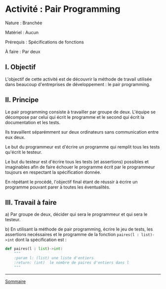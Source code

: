# Activité : Pair Programming

Nature : Branchée

Matériel : Aucun

Prérequis : Spécifications de fonctions

À faire : Par deux

## I. Objectif

L'objectif de cette activité est de découvrir la méthode de travail utilisée dans beaucoup d'entreprises de développement : le pair programming.

## II. Principe

Le pair programming consiste à travailler par groupe de deux. L'équipe se décompose par celui qui écrit le programme et le second qui écrit la documentation et les tests.

Ils travaillent séparémment sur deux ordinateurs sans communication entre eux deux.

Le but du programmeur est d'écrire un programme qui remplit tous les tests qu'écrit le testeur.

Le but du testeur est d'écrire tous les tests (et assertions) possibles et imaginables afin de faire échouer le programme écrit par le programmeur toujours en respectant la spécification donnée.

En répétant le procédé, l'objectif final étant de réussir à écrire un programme pouvant parer à toutes les éventualités.

## III. Travail à faire

a) Par groupe de deux, décider qui sera le programmeur et qui sera le testeur.

b) En utilisant la méthode de pair programming, écrire le jeu de tests, les assertions necéssaires et le programme de la fonction `paires(l : list)->int` dont la spécification est :


```python
def paires(l : list)->int:
    """
    :param l: (list) une liste d'entiers 
    :return: (int)  le nombre de paires d'entiers dans l
    """
```

__________________

[Sommaire](./../README.md)